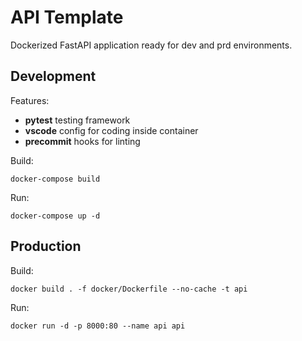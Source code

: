 # API Template

Dockerized FastAPI application ready for dev and prd environments.

## Development

Features:

- __pytest__ testing framework
- __vscode__ config for coding inside container
- __precommit__ hooks for linting

Build: 

`docker-compose build`

Run:

`docker-compose up -d`


## Production

Build:

`docker build . -f docker/Dockerfile --no-cache -t api`

Run:

`docker run -d -p 8000:80 --name api api`
